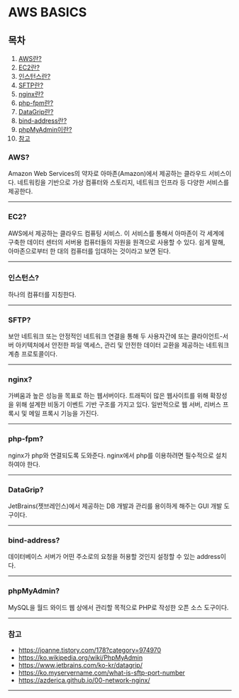 AWS BASICS
==========

## 목차
1. [AWS란?](#aws?)
2. [EC2란?](#ec2)
3. [인스턴스란?](#인스턴스)
4. [SFTP란?](#SFTP)
5. [nginx란?](#nginx)
6. [php-fpm란?](#php-fpm)
7. [DataGrip란?](#DataGrip)
8. [bind-address란?](#bind-address)
9. [phpMyAdmin이란?](#phpmyadmin)
10. [참고](#참고)

### AWS?
Amazon Web Services의 약자로 아마존(Amazon)에서 제공하는 클라우드 서비스이다. 네트워킹을 기반으로 가상 컴퓨터와 스토리지, 네트워크 인프라 등 다양한 서비스를 제공한다.
- - -
### EC2?
AWS에서 제공하는 클라우드 컴퓨팅 서비스. 이 서비스를 통해서 아마존이 각 세계에 구축한 데이터 센터의 서버용 컴퓨터들의 자원을 원격으로 사용할 수 있다. 
쉽게 말해, 아마존으로부터 한 대의 컴퓨터를 임대하는 것이라고 보면 된다.
- - -
### 인스턴스?
하나의 컴퓨터를 지칭한다.
- - -
### SFTP?
보안 네트워크 또는 안정적인 네트워크 연결을 통해 두 사용자간에 또는 클라이언트-서버 아키텍처에서 안전한 파일 액세스, 관리 및 안전한 데이터 교환을 제공하는 네트워크 계층 프로토콜이다.
- - -
### nginx?
가벼움과 높은 성능을 목표로 하는 웹서버이다.
트래픽이 많은 웹사이트를 위해 확장성을 위해 설계한 비동기 이벤트 기반 구조를 가지고 있다. 일반적으로 웹 서버, 리버스 프록시 및 메일 프록시 기능을 가진다.
- - -
### php-fpm?
nginx가 php와 연결되도록 도와준다. nginx에서 php를 이용하려면 필수적으로 설치하여야 한다.
- - -
### DataGrip?
JetBrains(젯브레인스)에서 제공하는 DB 개발과 관리를 용이하게 해주는 GUI 개발 도구이다.
- - -
### bind-address?
데이터베이스 서버가 어떤 주소로의 요청을 허용할 것인지 설정할 수 있는 address이다.
- - -
### phpMyAdmin?
MySQL을 월드 와이드 웹 상에서 관리할 목적으로 PHP로 작성한 오픈 소스 도구이다.
- - - 
### 참고
* https://joanne.tistory.com/178?category=974970
* https://ko.wikipedia.org/wiki/PhpMyAdmin
* https://www.jetbrains.com/ko-kr/datagrip/
* https://ko.myservername.com/what-is-sftp-port-number
* https://azderica.github.io/00-network-nginx/
- - -
